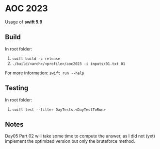 # AOC 2023

Usage of **swift 5.9**

## Build

In root folder:
1. `swift build -c release`
2. `./build/<arch>/<profile>/aoc2023 -i inputs/01.txt 01`

For more information:
`swift run --help`

## Testing

In root folder:
1. `swift test --filter DayTests.<DayTestToRun>`

## Notes

Day05 Part 02 will take some time to compute the answer, as I did not (yet) implement the optimized version but only the bruteforce method.
